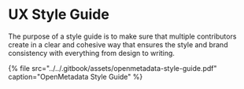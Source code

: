 # UX Style Guide

The purpose of a style guide is to make sure that multiple contributors create in a clear and cohesive way that ensures the style and brand consistency with everything from design to writing.

{% file src="../../.gitbook/assets/openmetadata-style-guide.pdf" caption="OpenMetadata Style Guide" %}



